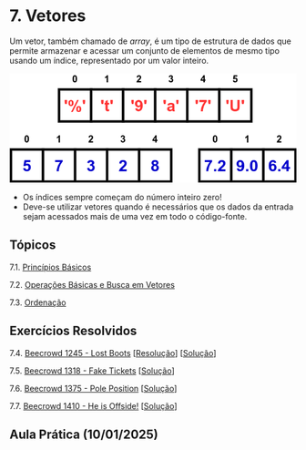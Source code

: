 # 7. Vetores

Um vetor, também chamado de *array*, é um tipo de estrutura de dados que permite armazenar e acessar um conjunto de elementos de mesmo tipo usando um índice, representado por um valor inteiro.

![Representação gráfica de um array](images/arrays.png)

- Os índices sempre começam do número inteiro zero!
- Deve-se utilizar vetores quando é necessários que os dados da entrada sejam acessados mais de uma vez em todo o código-fonte.

## Tópicos

7.1. [Princípios Básicos](definicao.md)

7.2. [Operações Básicas e Busca em Vetores](operacoes.md)

7.3. [Ordenação](ordenacao.md)

<!--6.3. [Ponteiros e Alocação Dinâmica de Memória](ponteiros.md)-->


## Exercícios Resolvidos

7.4. [Beecrowd 1245 - Lost Boots](https://judge.beecrowd.com/pt/problems/view/1245) [[Resolução](upsolving/beecrowd_1245.md)] [[Solução](upsolving/beecrowd_1245.c)]

7.5. [Beecrowd 1318 - Fake Tickets](https://judge.beecrowd.com/pt/problems/view/1318) [[Solução](upsolving/beecrowd_1318.c)]

7.6. [Beecrowd 1375 - Pole Position](https://judge.beecrowd.com/pt/problems/view/1375) [[Solução](upsolving/beecrowd_1375.c)]

7.7. [Beecrowd 1410 - He is Offside!](https://judge.beecrowd.com/pt/problems/view/1410) [[Solução](upsolving/beecrowd_1410.c)]


## Aula Prática (10/01/2025)
<!--
7.8. [Beecrowd 1743 - Automated Checking Machine](https://judge.beecrowd.com/pt/problems/view/1743) [[Solução](upsolving/beecrowd_1743.c)]

7.9. [Beecrowd 1961 - Jumping Frog](https://judge.beecrowd.com/pt/problems/view/1961) [[Solução](upsolving/beecrowd_1961.c)]

7.10. [Beecrowd 2807 - Iccanobif](https://judge.beecrowd.com/pt/problems/view/1961) [[Solução](upsolving/beecrowd_2807.c)]

7.11. [Beecrowd 1548 - Fila da Cantina](https://judge.beecrowd.com/pt/problems/view/1548) [[Solução](upsolving/beecrowd_1548.c)]

7.12. [Beecrowd 3050 - Distância Entre Amigos](https://judge.beecrowd.com/pt/problems/view/3050) [[Solução](upsolving/beecrowd_3050.c)]-->

